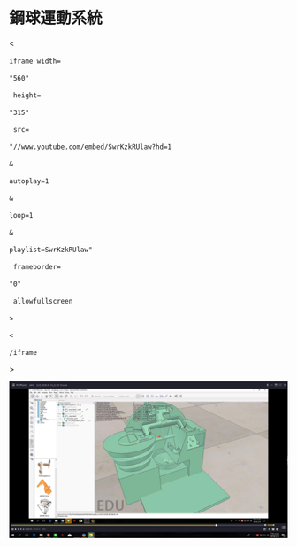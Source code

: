 # **鋼球運動系統**

&lt;

`iframe width=`

`"560"`

` height=`

`"315"`

` src=`

`"//www.youtube.com/embed/SwrKzkRUlaw?hd=1`

`&`

`autoplay=1`

`&`

`loop=1`

`&`

`playlist=SwrKzkRUlaw"`

` frameborder=`

`"0"`

` allowfullscreen`

`>`

`<`

`/iframe`

&gt;

![](/assets/1.jpg)

